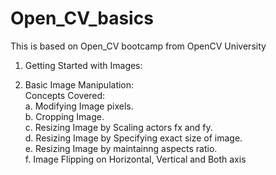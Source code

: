 # Open_CV_basics
This is based on Open_CV bootcamp from OpenCV University

1. Getting Started with Images:
   
2. Basic Image Manipulation:  
   Concepts Covered:  
      a. Modifying Image pixels.  
      b. Cropping Image.  
      c. Resizing Image by Scaling actors fx and fy.  
      d. Resizing Image by Specifying exact size of image.  
      e. Resizing Image by maintainng aspects ratio.  
      f. Image Flipping on Horizontal, Vertical and Both axis
 
